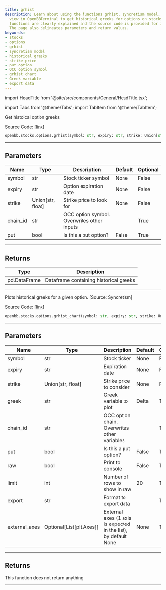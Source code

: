 ```yaml
---
title: grhist
description: Learn about using the functions grhist, syncretism model, and syncretism
  view in OpenBBTerminal to get historical greeks for options on stocks. These Python
  functions are clearly explained and the source code is provided for in-depth understanding.
  The page also delineates parameters and return values.
keywords:
- stocks
- options
- grhist
- syncretism model
- historical greeks
- strike price
- put option
- OCC option symbol
- grhist chart
- Greek variable
- export data
---
```


import HeadTitle from '@site/src/components/General/HeadTitle.tsx';

<HeadTitle title="stocks.options.grhist - Reference | OpenBB SDK Docs" />

import Tabs from '@theme/Tabs';
import TabItem from '@theme/TabItem';

<Tabs>
<TabItem value="model" label="Model" default>

Get histoical option greeks

Source Code: [[link](https://github.com/OpenBB-finance/OpenBBTerminal/tree/main/openbb_terminal/stocks/options/screen/syncretism_model.py#L37)]

```python
openbb.stocks.options.grhist(symbol: str, expiry: str, strike: Union[str, float], chain_id: str = "", put: bool = False)
```

---

## Parameters

| Name | Type | Description | Default | Optional |
| ---- | ---- | ----------- | ------- | -------- |
| symbol | str | Stock ticker symbol | None | False |
| expiry | str | Option expiration date | None | False |
| strike | Union[str, float] | Strike price to look for | None | False |
| chain_id | str | OCC option symbol.  Overwrites other inputs |  | True |
| put | bool | Is this a put option? | False | True |


---

## Returns

| Type | Description |
| ---- | ----------- |
| pd.DataFrame | Dataframe containing historical greeks |
---

</TabItem>
<TabItem value="view" label="Chart">

Plots historical greeks for a given option. [Source: Syncretism]

Source Code: [[link](https://github.com/OpenBB-finance/OpenBBTerminal/tree/main/openbb_terminal/stocks/options/screen/syncretism_view.py#L107)]

```python
openbb.stocks.options.grhist_chart(symbol: str, expiry: str, strike: Union[float, str], greek: str = "Delta", chain_id: str = "", put: bool = False, raw: bool = False, limit: Union[int, str] = 20, export: str = "", external_axes: Optional[List[matplotlib.axes._axes.Axes]] = None)
```

---

## Parameters

| Name | Type | Description | Default | Optional |
| ---- | ---- | ----------- | ------- | -------- |
| symbol | str | Stock ticker | None | False |
| expiry | str | Expiration date | None | False |
| strike | Union[str, float] | Strike price to consider | None | False |
| greek | str | Greek variable to plot | Delta | True |
| chain_id | str | OCC option chain.  Overwrites other variables |  | True |
| put | bool | Is this a put option? | False | True |
| raw | bool | Print to console | False | True |
| limit | int | Number of rows to show in raw | 20 | True |
| export | str | Format to export data |  | True |
| external_axes | Optional[List[plt.Axes]] | External axes (1 axis is expected in the list), by default None | None | True |


---

## Returns

This function does not return anything

---

</TabItem>
</Tabs>
